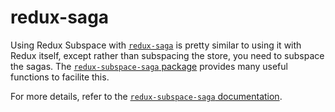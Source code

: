 # redux-saga

Using Redux Subspace with [`redux-saga`](https://redux-saga.js.org/) is pretty similar to using it with Redux itself, except rather than subspacing the store, you need to subspace the sagas. The [`redux-subspace-saga` package](/packages/redux-subspace-saga) provides many useful functions to facilite this.

For more details, refer to the [`redux-subspace-saga` documentation](/packages/redux-subspace-saga/docs).

